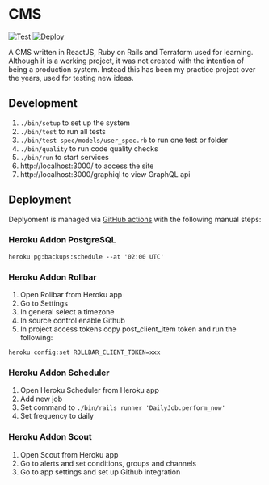 # CMS

[![Test](https://github.com/owenbendavies/cms/actions/workflows/test.yml/badge.svg)](https://github.com/owenbendavies/cms/actions/workflows/test.yml)
[![Deploy](https://github.com/owenbendavies/cms/actions/workflows/deploy.yml/badge.svg)](https://github.com/owenbendavies/cms/actions/workflows/deploy.yml)

A CMS written in ReactJS, Ruby on Rails and Terraform used for learning.
Although it is a working project, it was not created with the intention of being
a production system. Instead this has been my practice project over the years,
used for testing new ideas.

## Development

1. `./bin/setup` to set up the system
1. `./bin/test` to run all tests
1. `./bin/test spec/models/user_spec.rb` to run one test or folder
1. `./bin/quality` to run code quality checks
1. `./bin/run` to start services
1. http://localhost:3000/ to access the site
1. http://localhost:3000/graphiql to view GraphQL api

## Deployment

Deplyoment is managed via [GitHub actions](https://github.com/owenbendavies/cms/actions)
with the following manual steps:

### Heroku Addon PostgreSQL

```
heroku pg:backups:schedule --at '02:00 UTC'
```

### Heroku Addon Rollbar

1. Open Rollbar from Heroku app
1. Go to Settings
1. In general select a timezone
1. In source control enable Github
1. In project access tokens copy post_client_item token and run the following:

```
heroku config:set ROLLBAR_CLIENT_TOKEN=xxx
```

### Heroku Addon Scheduler

1. Open Heroku Scheduler from Heroku app
1. Add new job
1. Set command to `./bin/rails runner 'DailyJob.perform_now'`
1. Set frequency to daily

### Heroku Addon Scout

1. Open Scout from Heroku app
1. Go to alerts and set conditions, groups and channels
1. Go to app settings and set up Github integration
